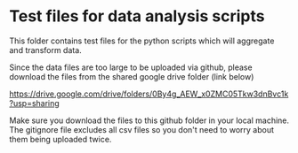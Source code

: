 # Test files for data analysis scripts

This folder contains test files for the python scripts which will aggregate and transform data.

Since the data files are too large to be uploaded via github, please download the files from the shared google drive folder (link below)

https://drive.google.com/drive/folders/0By4g_AEW_x0ZMC05Tkw3dnBvc1k?usp=sharing

Make sure you download the files to this github folder in your local machine. The gitignore file excludes all csv files so you don't need to worry about them being uploaded twice.